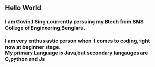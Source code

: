  <h2>Hello World</h2>
  <h3> I am Govind Singh,currently persuing my Btech from BMS College of Engineering,Bengluru.</h3>
  <h3>I am very enthusiastic person,when it comes to coding,right now at beginner stage.<br>My primary Language is Java,but secondary langauges are C,python and Js</h3>
  

